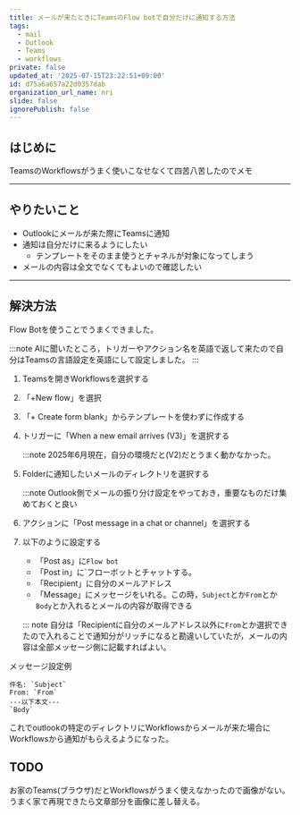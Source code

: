 ```yaml
---
title: メールが来たときにTeamsのFlow botで自分だけに通知する方法
tags:
  - mail
  - Outlook
  - Teams
  - workflows
private: false
updated_at: '2025-07-15T23:22:51+09:00'
id: d75a6a657a22d0357dab
organization_url_name: nri
slide: false
ignorePublish: false
---
```

## はじめに

TeamsのWorkflowsがうまく使いこなせなくて四苦八苦したのでメモ

---

## やりたいこと

- Outlookにメールが来た際にTeamsに通知
- 通知は自分だけに来るようにしたい
    - テンプレートをそのまま使うとチャネルが対象になってしまう
- メールの内容は全文でなくてもよいので確認したい

---

## 解決方法

Flow Botを使うことでうまくできました。

:::note
AIに聞いたところ，トリガーやアクション名を英語で返して来たので自分はTeamsの言語設定を英語にして設定しました。
:::

1. Teamsを開きWorkflowsを選択する
2. 「+New flow」を選択
3. 「+ Create form blank」からテンプレートを使わずに作成する
4. トリガーに「When a new email arrives (V3)」を選択する
    
    :::note
    2025年6月現在，自分の環境だと(V2)だとうまく動かなかった。

5. Folderに通知したいメールのディレクトリを選択する
    
    :::note
    Outlook側でメールの振り分け設定をやっておき，重要なものだけ集めておくと良い
6. アクションに「Post message in a chat or channel」を選択する
7. 以下のように設定する 
    - 「Post as」に`Flow bot`
    - 「Post in」に`フローボットとチャットする。
    - 「Recipient」に自分のメールアドレス
    - 「Message」にメッセージをいれる。この時，`Subject`とか`From`とか`Body`とか入れるとメールの内容が取得できる
    
    ::: note
    自分は「Recipientに自分のメールアドレス以外に`From`とか選択できたので入れることで通知分がリッチになると勘違いしていたが，メールの内容は全部メッセージ側に記載すればよい。

メッセージ設定例
```
件名: `Subject`
From: `From`
---以下本文---
`Body`
```

これでoutlookの特定のディレクトリにWorkflowsからメールが来た場合にWorkflowsから通知がもらえるようになった。

## TODO

お家のTeams(ブラウザ)だとWorkflowsがうまく使えなかったので画像がない。
うまく家で再現できたら文章部分を画像に差し替える。
